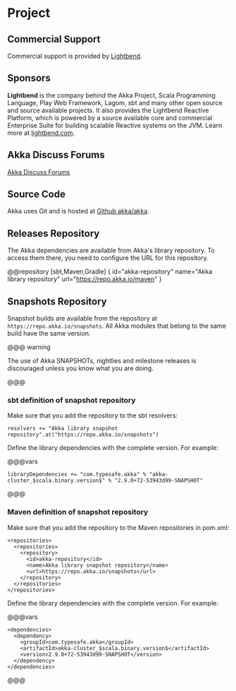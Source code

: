 # Project

## Commercial Support

Commercial support is provided by [Lightbend](https://www.lightbend.com).

## Sponsors

**Lightbend** is the company behind the Akka Project, Scala Programming Language,
Play Web Framework, Lagom, sbt and many other open source and source available projects. 
It also provides the Lightbend Reactive Platform, which is powered by a source available core and commercial Enterprise Suite for building scalable Reactive systems on the JVM. Learn more at [lightbend.com](https://www.lightbend.com).

## Akka Discuss Forums

[Akka Discuss Forums](https://discuss.akka.io)

## Source Code

Akka uses Git and is hosted at [Github akka/akka](https://github.com/akka/akka).

## Releases Repository

The Akka dependencies are available from Akka's library repository. To access them there, you need to configure the URL for this repository.

@@repository [sbt,Maven,Gradle] {
id="akka-repository"
name="Akka library repository"
url="https://repo.akka.io/maven"
}

## Snapshots Repository

Snapshot builds are available from the repository at `https://repo.akka.io/snapshots`. All Akka modules that belong to the same build have the same version.

@@@ warning

The use of Akka SNAPSHOTs, nightlies and milestone releases is discouraged unless you know what you are doing.

@@@

### sbt definition of snapshot repository

Make sure that you add the repository to the sbt resolvers:

```
resolvers += "Akka library snapshot repository".at("https://repo.akka.io/snapshots")
```

Define the library dependencies with the complete version. For example:

@@@vars
```
libraryDependencies += "com.typesafe.akka" % "akka-cluster_$scala.binary.version$" % "2.9.0+72-53943d99-SNAPSHOT"
```
@@@

### Maven definition of snapshot repository

Make sure that you add the repository to the Maven repositories in pom.xml:

```
<repositories>
  <repositories>
    <repository>
      <id>akka-repository</id>
      <name>Akka library snapshot repository</name>
      <url>https://repo.akka.io/snapshots</url>
    </repository>
  </repositories>
</repositories>
```

Define the library dependencies with the complete version. For example:

@@@vars
```
<dependencies>
  <dependency>
    <groupId>com.typesafe.akka</groupId>
    <artifactId>akka-cluster_$scala.binary.version$</artifactId>
    <version>2.9.0+72-53943d99-SNAPSHOT</version>
  </dependency>
</dependencies>
```
@@@
